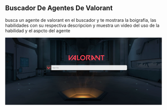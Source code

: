 ##  Buscador De Agentes De Valorant

busca un agente de valorant en el buscador y te mostrara la boigrafia, las habilidades con su respectiva descripcion y muestra un video del uso de la habilidad y el aspcto del agente

![Screenshot from 2023-05-18 14-46-51](https://raw.githubusercontent.com/Novacord/Valorant/master/img/Screenshot%20from%202023-05-18%2014-46-51.png)
